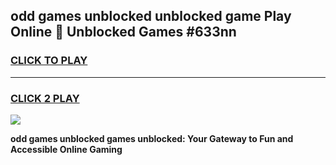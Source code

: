 
## odd games unblocked unblocked game Play Online 👋 Unblocked Games #633nn
<h3>
<a href="https://premium.freeplayer.one?title=odd_games_unblocked&ref=21F">CLICK TO PLAY</a></h3>
<hr>

<h3>
<a href="https://premium.freeplayer.one?title=odd_games_unblocked&ref=21F">CLICK 2 PLAY</a>
  
</h3>

<a href="https://premium.freeplayer.one?title=odd_games_unblocked&ref=21F/"><img src="https://clearcache.store/games.png"></a>


**odd games unblocked games unblocked: Your Gateway to Fun and Accessible Online Gaming**
